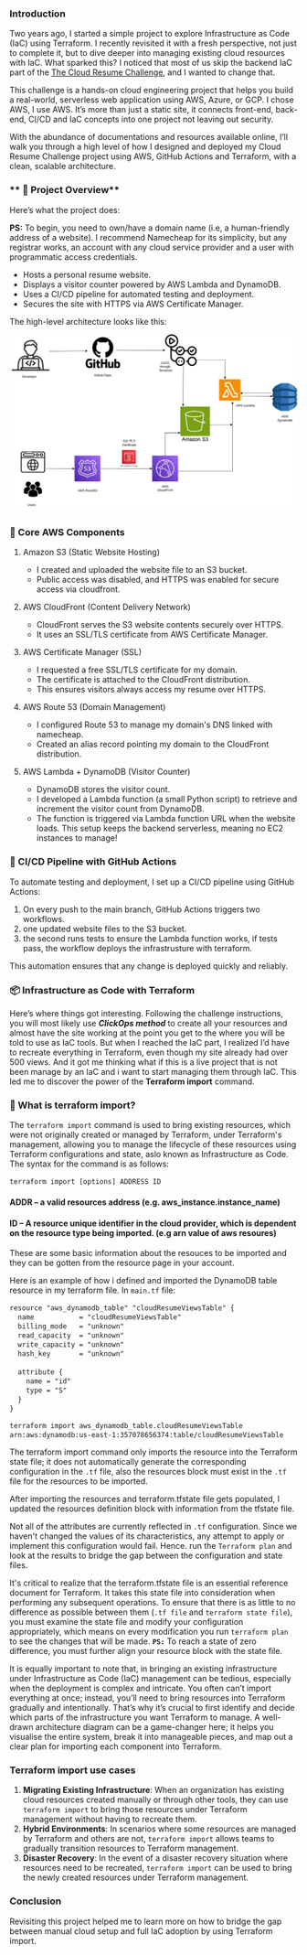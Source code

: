 ### **Introduction**
Two years ago, I started a simple project to explore Infrastructure as Code (IaC) using Terraform. I recently revisited it with a fresh perspective, not just to complete it, but to dive deeper into managing existing cloud resources with IaC. What sparked this? I noticed that most of us skip the backend IaC part of the [The Cloud Resume Challenge](https://cloudresumechallenge.dev/docs/the-challenge/), and I wanted to change that.

 This challenge is a hands-on cloud engineering project that helps you build a real-world, serverless web application using AWS, Azure, or GCP. I chose AWS, I use AWS. It’s more than just a static site, it connects front-end, back-end, CI/CD and IaC concepts into one project not leaving out security.

With the abundance of documentations and resources available online, I’ll walk you through a high level of how I designed and deployed my Cloud Resume Challenge project using AWS, GitHub Actions and Terraform, with a clean, scalable architecture.

### ** 🧱 Project Overview**
Here’s what the project does:

**__PS:__** To begin, you need to own/have a domain name (i.e, a human-friendly address of a website). I recommend Namecheap for its simplicity, but any registrar works, an account with any cloud service provider and a user with programmatic access credentials.

* Hosts a personal resume website.
* Displays a visitor counter powered by AWS Lambda and DynamoDB.
* Uses a CI/CD pipeline for automated testing and deployment.
* Secures the site with HTTPS via AWS Certificate Manager.

The high-level architecture looks like this:

![Project Architecture Diagram](https://github.com/juw0n/my-website/blob/main/AWS%20Resume%20Achitecture.jpg)

### **🔧 Core AWS Components**
1. Amazon S3 (Static Website Hosting)
    * I created and uploaded the website file to an S3 bucket.
    * Public access was disabled, and HTTPS was enabled for secure access via cloudfront.

2. AWS CloudFront (Content Delivery Network)
    * CloudFront serves the S3 website contents securely over HTTPS.
    * It uses an SSL/TLS certificate from AWS Certificate Manager.
3. AWS Certificate Manager (SSL)
    * I requested a free SSL/TLS certificate for my domain.
    * The certificate is attached to the CloudFront distribution.
    * This ensures visitors always access my resume over HTTPS.
4. AWS Route 53 (Domain Management)
    * I configured Route 53 to manage my domain's DNS linked with namecheap.
    * Created an alias record pointing my domain to the CloudFront distribution.
5. AWS Lambda + DynamoDB (Visitor Counter)
    * DynamoDB stores the visitor count.
    * I developed a Lambda function (a small Python script) to retrieve and increment the visitor count from DynamoDB.
    * The function is triggered via Lambda function URL when the website loads.
This setup keeps the backend serverless, meaning no EC2 instances to manage!

### **🔄 CI/CD Pipeline with GitHub Actions**
To automate testing and deployment, I set up a CI/CD pipeline using GitHub Actions:
1. On every push to the main branch, GitHub Actions triggers two workflows.
2. one updated website files to the S3 bucket.
3. the second runs tests to ensure the Lambda function works, if tests pass, the workflow deploys the infrastrusture with terraform.

This automation ensures that any change is deployed quickly and reliably.

### **📦 Infrastructure as Code with Terraform**
Here’s where things got interesting.
Following the challenge instructions, you will most likely use ***ClickOps method*** to create all your resources and almost have the site working at the point you get to the where you will be told to use as IaC tools. 
But when I reached the IaC part, I realized I’d have to recreate everything in Terraform, even though my site already had over 500 views. And it got me thinking what if this is a live project that is not been manage by an IaC and i want to start managing them through IaC. 
This led me to discover the power of the **__Terraform import__** command. 

### **🧠 What is terraform import?**
The `terraform import` command is used to bring existing resources, which were not originally created or managed by Terraform, under Terraform's management,  allowing you to manage the lifecycle of these resources using Terraform configurations and state, aslo known as Infrastructure as Code.
The syntax for the command is as follows:
```
terraform import [options] ADDRESS ID
```
#### **ADDR** – a valid resources address (e.g. aws_instance.instance_name)
#### **ID** – A resource unique identifier in the cloud provider, which is dependent on the resource type being imported. (e.g arn value of aws resoures)

These are some basic information about the resouces to be imported and they can be gotten from the resource page in your account.

Here is an example of how i defined and imported the DynamoDB table resource in my terraform file.
In `main.tf` file:
```
resource "aws_dynamodb_table" "cloudResumeViewsTable" {
  name           = "cloudResumeViewsTable"
  billing_mode   = "unknown"
  read_capacity  = "unknown"
  write_capacity = "unknown"
  hash_key       = "unknown"

  attribute {
    name = "id"
    type = "S"
  }
}
```

```
terraform import aws_dynamodb_table.cloudResumeViewsTable arn:aws:dynamodb:us-east-1:357078656374:table/cloudResumeViewsTable
```

The terraform import command only imports the resource into the Terraform state file; it does not automatically generate the corresponding configuration in the `.tf` file, also the resources block must exist in the `.tf` file for the resources to be imported.

After importing the resources and terraform.tfstate file gets populated, I updated the resources definition block with information from the tfstate file.

Not all of the attributes are currently reflected in `.tf` configuration. Since we haven't changed the values of its characteristics, any attempt to apply or implement this configuration would fail. Hence. run the `Terraform plan` and look at the results to bridge the gap between the configuration and state files.

It's critical to realize that the terraform.tfstate file is an essential reference document for Terraform. It takes this state file into consideration when performing any subsequent operations. To ensure that there is as little to no difference as possible between them (`.tf file` and `terraform state file`), you must examine the state file and modify your configuration appropriately, which means on every modification you run `terraform plan` to see the changes that will be made.
**`PS:`** To reach a state of zero difference, you must further align your resource block with the state file. 

It is equally important to note that, in bringing an existing infrastructure under Infrastructure as Code (IaC) management can be tedious, especially when the deployment is complex and intricate. You often can’t import everything at once; instead, you’ll need to bring resources into Terraform gradually and intentionally. That’s why it’s crucial to first identify and decide which parts of the infrastructure you want Terraform to manage. A well-drawn architecture diagram can be a game-changer here; it helps you visualise the entire system, break it into manageable pieces, and map out a clear plan for importing each component into Terraform.

### Terraform import use cases
1. **Migrating Existing Infrastructure**: When an organization has existing cloud resources created manually or through other tools, they can use `terraform import` to bring those resources under Terraform management without having to recreate them.
2. **Hybrid Environments**: In scenarios where some resources are managed by Terraform and others are not, `terraform import` allows teams to gradually transition resources to Terraform management.
3. **Disaster Recovery**: In the event of a disaster recovery situation where resources need to be recreated, `terraform import` can be used to bring the newly created resources under Terraform management.

### **Conclusion**
Revisiting this project helped me to learn more on how to bridge the gap between manual cloud setup and full IaC adoption by using Terraform import. 